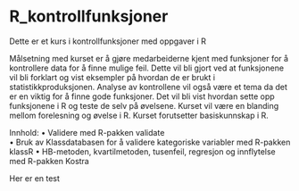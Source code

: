 # R_kontrollfunksjoner
Dette er et kurs i kontrollfunksjoner med oppgaver i R

Målsetning med kurset er å gjøre medarbeiderne kjent med funksjoner for å kontrollere data for å finne mulige feil.  Dette vil bli gjort ved at funksjonene vil bli forklart og vist eksempler på hvordan de er brukt i statistikkproduksjonen. Analyse av kontrollene vil også være et tema da det er en viktig for å finne gode funksjoner. Det vil bli vist hvordan sette opp funksjonene i R og teste de selv på øvelsene.
Kurset vil være en blanding mellom forelesning og øvelse i R. 
Kurset forutsetter basiskunnskap i R.

Innhold: 
•	Validere med R-pakken validate  
•	Bruk av Klassdatabasen for å validere kategoriske variabler med R-pakken klassR
•	HB-metoden, kvartilmetoden, tusenfeil, regresjon og innflytelse med R-pakken Kostra 

Her er en test
